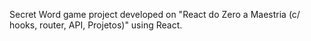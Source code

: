 Secret Word game project developed on "React do Zero a Maestria (c/ hooks, router, API, Projetos)" using React.

